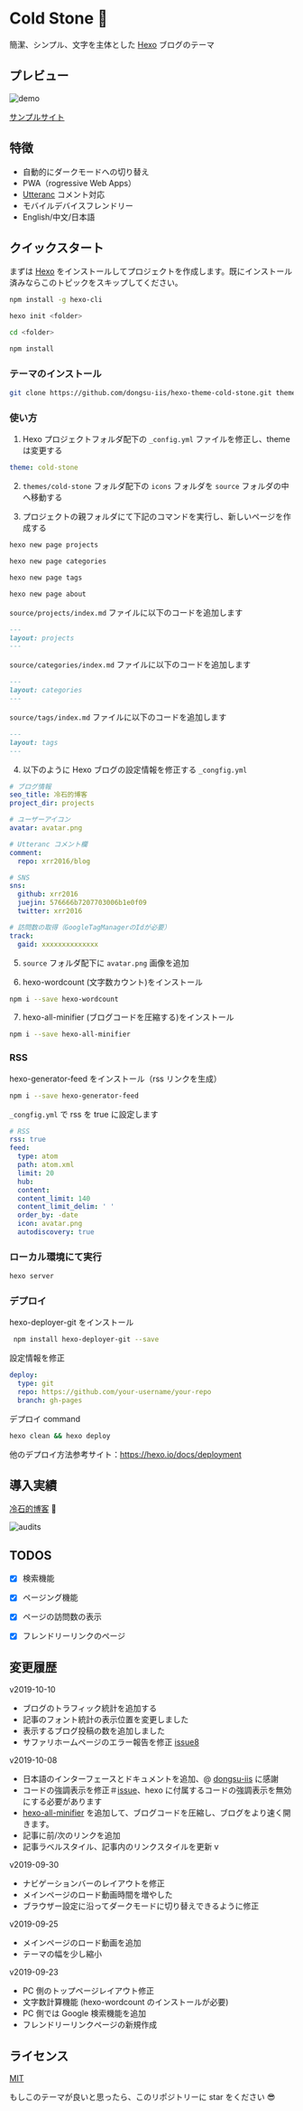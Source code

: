 # Cold Stone :tada:

簡潔、シンプル、文字を主体とした [Hexo](https://hexo.io/zh-cn) ブログのテーマ

## プレビュー

![demo](images/demo.gif)

[サンプルサイト](https://coldstone.fun)

## 特徴

- 自動的にダークモードへの切り替え
- PWA（rogressive Web Apps）
- [Utteranc](https://utteranc.es/) コメント対応
- モバイルデバイスフレンドリー
- English/中文/日本語

## クイックスタート

まずは [Hexo](https://hexo.io) をインストールしてプロジェクトを作成します。既にインストール済みならこのトピックをスキップしてください。

```sh
npm install -g hexo-cli

hexo init <folder>

cd <folder>

npm install
```

### テーマのインストール

```sh
git clone https://github.com/dongsu-iis/hexo-theme-cold-stone.git themes/cold-stone --depth 1
```

### 使い方

1. Hexo プロジェクトフォルダ配下の `_config.yml` ファイルを修正し、theme は変更する

```yml
theme: cold-stone
```

2. `themes/cold-stone` フォルダ配下の `icons` フォルダを `source` フォルダの中へ移動する

3. プロジェクトの親フォルダにて下記のコマンドを実行し、新しいページを作成する

```sh
hexo new page projects

hexo new page categories

hexo new page tags

hexo new page about
```

`source/projects/index.md` ファイルに以下のコードを追加します

```md
---
layout: projects
---
```

`source/categories/index.md` ファイルに以下のコードを追加します

```md
---
layout: categories
---
```

`source/tags/index.md` ファイルに以下のコードを追加します

```md
---
layout: tags
---
```

4. 以下のように Hexo ブログの設定情報を修正する `_congfig.yml`

```yml
# ブログ情報
seo_title: 冷石的博客
project_dir: projects

# ユーザーアイコン
avatar: avatar.png

# Utteranc コメント欄
comment:
  repo: xrr2016/blog

# SNS
sns:
  github: xrr2016
  juejin: 576666b7207703006b1e0f09
  twitter: xrr2016

# 訪問数の取得（GoogleTagManagerのIdが必要）
track:
  gaid: xxxxxxxxxxxxxx
```

5. `source` フォルダ配下に `avatar.png` 画像を追加

6. hexo-wordcount (文字数カウント)をインストール

```sh
npm i --save hexo-wordcount
```

7. hexo-all-minifier (ブログコードを圧縮する)をインストール

```sh
npm i --save hexo-all-minifier
```

### RSS

hexo-generator-feed をインストール（rss リンクを生成）

```sh
npm i --save hexo-generator-feed
```

`_congfig.yml` で rss を true に設定します

```yml
# RSS
rss: true
feed:
  type: atom
  path: atom.xml
  limit: 20
  hub:
  content:
  content_limit: 140
  content_limit_delim: ' '
  order_by: -date
  icon: avatar.png
  autodiscovery: true
```

### ローカル環境にて実行

```sh
hexo server
```

### デプロイ

hexo-deployer-git をインストール

```sh
 npm install hexo-deployer-git --save
```

設定情報を修正

```yml
deploy:
  type: git
  repo: https://github.com/your-username/your-repo
  branch: gh-pages
```

デプロイ command

```sh
hexo clean && hexo deploy
```

他のデプロイ方法参考サイト：https://hexo.io/docs/deployment

## 導入実績

[冷石的博客](https://coldstone.fun) 💯

![audits](images/audits.gif)

## TODOS

- [x] 検索機能

- [x] ページング機能

- [x] ページの訪問数の表示

- [x] フレンドリーリンクのページ

## 変更履歴

v2019-10-10

- ブログのトラフィック統計を追加する
- 記事のフォント統計の表示位置を変更しました
- 表示するブログ投稿の数を追加しました
- サファリホームページのエラー報告を修正 [issue8](https://github.com/xrr2016/hexo-theme-cold-stone/issues/8)

v2019-10-08

- 日本語のインターフェースとドキュメントを追加、@ [dongsu-iis](https://github.com/dongsu-iis) に感謝
- コードの強調表示を修正＃[issue](https://github.com/xrr2016/hexo-theme-cold-stone/issues/7)、hexo に付属するコードの強調表示を無効にする必要があります
- [hexo-all-minifier](https://github.com/chenzhutian/hexo-all-minifier#readme) を追加して、ブログコードを圧縮し、ブログをより速く開きます。
- 記事に前/次のリンクを追加
- 記事ラベルスタイル、記事内のリンクスタイルを更新 v

v2019-09-30

- ナビゲーションバーのレイアウトを修正
- メインページのロード動画時間を増やした
- ブラウザー設定に沿ってダークモードに切り替えできるように修正

v2019-09-25

- メインページのロード動画を追加
- テーマの幅を少し縮小

v2019-09-23

- PC 側のトップページレイアウト修正
- 文字数計算機能 (hexo-wordcount のインストールが必要)
- PC 側では Google 検索機能を追加
- フレンドリーリンクページの新規作成

## ライセンス

[MIT](LICENSE)

もしこのテーマが良いと思ったら、このリポジトリーに star をください 😎
